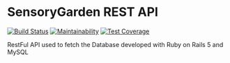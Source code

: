 # SensoryGarden REST API

[![Build Status](https://travis-ci.org/EPHEC-Enovatech/sensorygarden-api.svg?branch=master)](https://travis-ci.org/EPHEC-Enovatech/sensorygarden-api)
[![Maintainability](https://api.codeclimate.com/v1/badges/31bcd0b9eb34f18ce1c4/maintainability)](https://codeclimate.com/github/EPHEC-Enovatech/sensorygarden-api/maintainability)
[![Test Coverage](https://api.codeclimate.com/v1/badges/31bcd0b9eb34f18ce1c4/test_coverage)](https://codeclimate.com/github/EPHEC-Enovatech/sensorygarden-api/test_coverage)

RestFul API used to fetch the Database developed with Ruby on Rails 5 and MySQL
